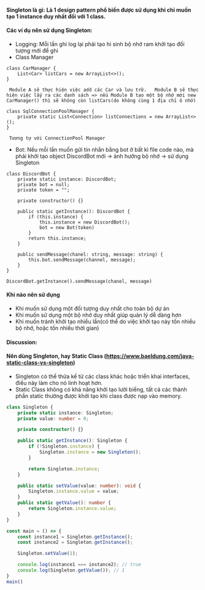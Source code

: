 #### Singleton là gì: Là 1 design pattern phổ biến được sử dụng khi chỉ muốn tạo 1 instance duy nhất đối với 1 class.

#### Các ví dụ nên sử dụng Singleton:
- Logging: Mỗi lần ghi log lại phải tạo hi sinh bộ nhớ ram khởi tạo đối tượng mới để ghi
- Class Manager
```
class CarManager {
    List<Car> listCars = new ArrayList<>();
}
```
`` 
Module A sẽ thực hiện việc add các Car và lưu trữ.  
Module B sẽ thực hiện việc lấy ra các danh sách => nếu Module B tạo một bộ nhớ mới new CarManager() thì sẽ không còn listCars(do không cùng 1 địa chỉ ô nhớ) 
``

```
class SqlConnectionPoolManager {
    private static List<Connection> listConnections = new ArrayList<>();
}
```
`` Tương tự với ConnectionPool Manager``

- Bot: Nếu mỗi lần muốn gửi tin nhắn bằng bot ở bất kì file code nào, mà phải khởi tạo object DiscordBot mới -> ảnh hưởng bộ nhớ -> sử dụng Singleton

```
class DiscordBot {
    private static instance: DiscordBot;
    private bot = null;
    private token = "";

    private constructor() {}

    public static getInstance(): DiscordBot {
        if (this.instance) {
            this.instance = new DiscordBot();
            bot = new Bot(token)
        }
        return this.instance;
    }

    public sendMessage(chanel: string, message: string) {
        this.bot.sendMessage(channel, message);
    }
}
```
``
DiscordBot.getInstance().sendMessage(chanel, message)
``

#### Khi nào nên sử dụng
- Khi muốn sử dụng một đối tượng duy nhất cho toàn bộ dự án
- Khi muốn sử dụng một bộ nhớ duy nhất giúp quản lý dễ dàng hơn
- Khi muốn tránh khởi tạo nhiều lần(có thể do việc khởi tạo này tốn nhiều bộ nhớ, hoặc tốn nhiều thời gian)

#### Discussion:
#### Nên dùng Singleton, hay Static Class (https://www.baeldung.com/java-static-class-vs-singleton)
- Singleton có thể thừa kế từ các class khác hoặc triển khai interfaces, điều này làm cho nó linh hoạt hơn.
- Static Class không có khả năng khởi tạo lười biếng, tất cả các thành phần static thường được khởi tạo khi class được nạp vào memory.

```typescript
class Singleton {
    private static instance: Singleton;
    private value: number = 0;

    private constructor() {}

    public static getInstance(): Singleton {
        if (!Singleton.instance) {
            Singleton.instance = new Singleton();
        }

        return Singleton.instance;
    }

    public static setValue(value: number): void {
        Singleton.instance.value = value;
    }
    public static getValue(): number {
        return Singleton.instance.value;
    }
}

const main = () => {
    const instance1 = Singleton.getInstance();
    const instance2 = Singleton.getInstance();

    Singleton.setValue(1);

    console.log(instance1 === instance2); // true
    console.log(Singleton.getValue()); // 1
}
main()
```